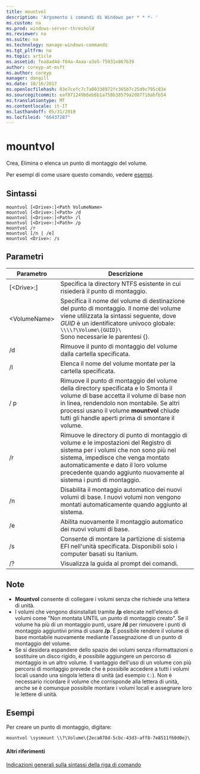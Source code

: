 ```yaml
---
title: mountvol
description: 'Argomento i comandi di Windows per * * *- '
ms.custom: na
ms.prod: windows-server-threshold
ms.reviewer: na
ms.suite: na
ms.technology: manage-windows-commands
ms.tgt_pltfrm: na
ms.topic: article
ms.assetid: fea8ad4d-f04a-4aaa-a3e5-75931e867b39
author: coreyp-at-msft
ms.author: coreyp
manager: dongill
ms.date: 10/16/2017
ms.openlocfilehash: 03e7cefc7c7a00338972fc365b7c25d9c795c83e
ms.sourcegitcommit: eaf071249b6eb6b1a758b38579a2d87710abfb54
ms.translationtype: MT
ms.contentlocale: it-IT
ms.lasthandoff: 05/31/2019
ms.locfileid: "66437287"
---
```

# <a name="mountvol"></a>mountvol



Crea, Elimina o elenca un punto di montaggio del volume.

Per esempi di come usare questo comando, vedere [esempi](#BKMK_examples).

## <a name="syntax"></a>Sintassi

```
mountvol [<Drive>:]<Path VolumeName>
mountvol [<Drive>:]<Path> /d
mountvol [<Drive>:]<Path> /l
mountvol [<Drive>:]<Path> /p
mountvol /r
mountvol [/n | /e]
mountvol <Drive>: /s
```

## <a name="parameters"></a>Parametri

|     Parametro     |                                                                                                                           Descrizione                                                                                                                            |
|-------------------|------------------------------------------------------------------------------------------------------------------------------------------------------------------------------------------------------------------------------------------------------------------|
| [\<Drive>:]<Path> |                                                                                             Specifica la directory NTFS esistente in cui risiederà il punto di montaggio.                                                                                             |
|   \<VolumeName>   |                     Specifica il nome del volume di destinazione del punto di montaggio. Il nome del volume viene utilizzata la sintassi seguente, dove *GUID* è un identificatore univoco globale:</br>`\\\\?\Volume\{GUID}\`</br>Sono necessarie le parentesi {}.                      |
|        /d         |                                                                                                    Rimuove il punto di montaggio del volume dalla cartella specificata.                                                                                                     |
|        /l         |                                                                                                     Elenca il nome del volume montate per la cartella specificata.                                                                                                      |
|        / p         | Rimuove il punto di montaggio del volume della directory specificata e lo Smonta il volume di base accetta il volume di base non in linea, rendendolo non montabile. Se altri processi usano il volume **mountvol** chiude tutti gli handle aperti prima di smontare il volume. |
|        /r         |             Rimuove le directory di punto di montaggio di volume e le impostazioni del Registro di sistema per i volumi che non sono più nel sistema, impedisce che venga montato automaticamente e dato il loro volume precedente quando aggiunto nuovamente al sistema i punti di montaggio.              |
|        /n         |                                                                      Disabilita il montaggio automatico dei nuovi volumi di base. I nuovi volumi non vengono montati automaticamente quando aggiunto al sistema.                                                                       |
|        /e         |                                                                                                       Abilita nuovamente il montaggio automatico dei nuovi volumi di base.                                                                                                        |
|        /s         |                                                                                Consente di montare la partizione di sistema EFI nell'unità specificata. Disponibili solo i computer basati su Itanium.                                                                                |
|        /?         |                                                                                                               Visualizza la guida al prompt dei comandi.                                                                                                               |

## <a name="remarks"></a>Note

-   **Mountvol** consente di collegare i volumi senza che richiede una lettera di unità.
-   I volumi che vengono disinstallati tramite **/p** elencate nell'elenco di volumi come "Non montata UNTIL un punto di montaggio creato". Se il volume ha più di un montaggio punti, usare **/d** per rimuovere i punti di montaggio aggiuntivi prima di usare **/p**. È possibile rendere il volume di base montabile nuovamente mediante l'assegnazione di un punto di montaggio del volume.
-   Se si desidera espandere dello spazio dei volumi senza riformattazioni o sostituire un disco rigido, è possibile aggiungere un percorso di montaggio in un altro volume. Il vantaggio dell'uso di un volume con più percorsi di montaggio prevede che è possibile accedere a tutti i volumi locali usando una singola lettera di unità (ad esempio `C:`). Non è necessario ricordare il volume che corrisponde alla lettera di unità, anche se è comunque possibile montare i volumi locali e assegnare loro le lettere di unità.

## <a name="BKMK_examples"></a>Esempi

Per creare un punto di montaggio, digitare:
```
mountvol \sysmount \\?\Volume\{2eca078d-5cbc-43d3-aff8-7e8511f60d0e}\
```

#### <a name="additional-references"></a>Altri riferimenti

[Indicazioni generali sulla sintassi della riga di comando](command-line-syntax-key.md)